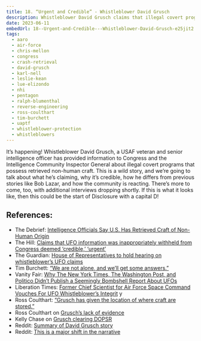 ```yaml
---
title: 18. “Urgent and Credible” - Whistleblower David Grusch
description: Whistleblower David Grusch claims that illegal covert programs in possession of non-human craft have been hidden from Congress.
date: 2023-06-11
embedUrl: 18--Urgent-and-Credible---Whistleblower-David-Grusch-e25jit2
tags:
  - aaro
  - air-force
  - chris-mellon
  - congress
  - crash-retrieval
  - david-grusch
  - karl-nell
  - leslie-kean
  - lue-elizondo
  - nhi
  - pentagon
  - ralph-blumenthal
  - reverse-engineering
  - ross-coulthart
  - tim-burchett
  - uaptf
  - whistleblower-protection
  - whistleblowers
---
```


It’s happening! Whistleblower David Grusch, a USAF veteran and senior intelligence officer has provided information to Congress and the Intelligence Community Inspector General about illegal covert programs that possess retrieved non-human craft. This is a wild story, and we’re going to talk about what he’s claiming, why it’s credible, how he differs from previous stories like Bob Lazar, and how the community is reacting. There’s more to come, too, with additional interviews dropping shortly. If this is what it looks like, then this could be the start of Disclosure with a capital D!

## References:

- The Debrief: [⁠Intelligence Officials Say U.S. Has Retrieved Craft of Non-Human Origin⁠](https://thedebrief.org/intelligence-officials-say-u-s-has-retrieved-non-human-craft/)
- The Hill: [⁠Claims that UFO information was inappropriately withheld from Congress deemed ‘credible,’ ‘urgent’⁠](https://thehill.com/opinion/4038159-stunning-ufo-crash-retrieval-allegations-deemed-credible-urgent/)
- The Guardian: [⁠House of Representatives to hold hearing on whistleblower’s UFO claims⁠](https://www.theguardian.com/world/2023/jun/08/ufo-house-representatives-hearing-investigation)
- Tim Burchett: [⁠“We are not alone, and we’ll get some answers.”⁠](https://twitter.com/HighPeaks77/status/1666772506206666753)
- Vanity Fair: [⁠Why The New York Times, The Washington Post, and Politico Didn’t Publish a Seemingly Bombshell Report About UFOs⁠](https://www.vanityfair.com/news/2023/06/ufo-report-media)
- Liberation Times: [⁠Former Chief Scientist for Air Force Space Command Vouches For UFO Whistleblower’s Integrit⁠](https://www.liberationtimes.com/home/former-chief-scientist-for-air-force-space-command-vouches-for-ufo-whistleblowers-integrity) y
- Ross Coulthart: [⁠“Grusch has given the location of where craft are stored.”⁠](https://www.reddit.com/r/UFOs/comments/146bfru/disclosure_david_grusch_has_given_locations_of/)
- Ross Coulthart on [⁠Grusch’s lack of evidence⁠](https://twitter.com/rosscoulthart/status/1667324202838552577)
- Kelly Chase on [⁠Grusch clearing DOPSR⁠](https://twitter.com/UFO_Rabbit_Hole/status/1666806748525772800)
- Reddit: [⁠Summary of David Grusch story⁠](https://www.reddit.com/r/UFOs/comments/145wtih/the_whole_david_grusch_story/)
- Reddit: [⁠This is a major shift in the narrative](https://www.reddit.com/r/UFOs/comments/142dok4/youre_missing_the_point_this_is_not_meant_to_be/)
